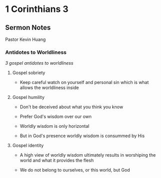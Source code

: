 # 1 Corinthians 3

## Sermon Notes

Pastor Kevin Huang

### Antidotes to Worldliness

_3 gospel antidotes to worldliness_

1. Gospel sobriety

    - Keep careful watch on yourself and personal sin which is what allows the worldliness inside

1. Gospel humility

    - Don't be deceived about what you think you know

    - Prefer God's wisdom over our own

    - Worldly wisdom is only horizontal

    - But in God's presence worldly wisdom is consummed by His

1. Gospel identity

    - A high view of worldly wisdom ultimately results in worshiping the world and what it provides the flesh

    - We do not belong to ourselves, or this world, but God
